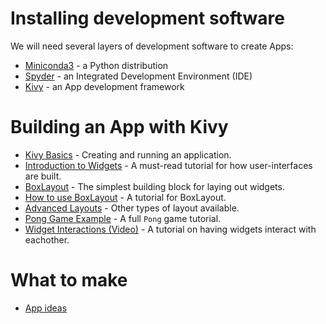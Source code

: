 # Installing development software
We will need several layers of development software to create Apps:
* [Miniconda3](InstallMiniconda3) - a Python distribution
* [Spyder](InstallSpyder) - an Integrated Development Environment (IDE)
* [Kivy](InstallKivy) - an App development framework

# Building an App with Kivy

* [Kivy Basics](https://kivy.org/docs/guide/basic.html) - Creating and running an application.
* [Introduction to Widgets](https://kivy.org/docs/guide/widgets.html) - A must-read tutorial for how user-interfaces are built.
* [BoxLayout](https://kivy.org/docs/api-kivy.uix.boxlayout.html#module-kivy.uix.boxlayout) - The simplest building block for laying out widgets.
* [How to use BoxLayout](https://pythontips.com/2013/12/02/kivy-101-how-to-use-boxlayouts/) - A tutorial for BoxLayout.
* [Advanced Layouts](https://kivy.org/docs/gettingstarted/layouts.html) - Other types of layout available.
* [Pong Game Example](https://kivy.org/docs/tutorials/pong.html) - A full `Pong` game tutorial.
* [Widget Interactions (Video)](https://www.youtube.com/watch?v=-NvpKDReKyg&list=PLdNh1e1kmiPP4YApJm8ENK2yMlwF1_edq&index=3) - A tutorial on having widgets interact with eachother.

# What to make
* [App ideas](AppIdeas)

